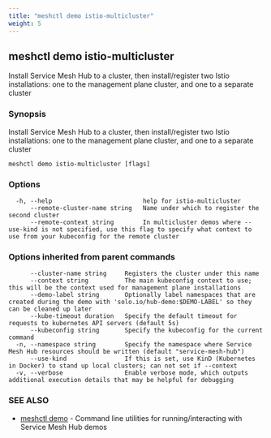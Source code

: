 ```yaml
---
title: "meshctl demo istio-multicluster"
weight: 5
---
```

## meshctl demo istio-multicluster

Install Service Mesh Hub to a cluster, then install/register two Istio installations: one to the management plane cluster, and one to a separate cluster

### Synopsis

Install Service Mesh Hub to a cluster, then install/register two Istio installations: one to the management plane cluster, and one to a separate cluster

```
meshctl demo istio-multicluster [flags]
```

### Options

```
  -h, --help                         help for istio-multicluster
      --remote-cluster-name string   Name under which to register the second cluster
      --remote-context string        In multicluster demos where --use-kind is not specified, use this flag to specify what context to use from your kubeconfig for the remote cluster
```

### Options inherited from parent commands

```
      --cluster-name string     Registers the cluster under this name
      --context string          The main kubeconfig context to use; this will be the context used for management plane installations
      --demo-label string       Optionally label namespaces that are created during the demo with 'solo.io/hub-demo:$DEMO-LABEL' so they can be cleaned up later
      --kube-timeout duration   Specify the default timeout for requests to kubernetes API servers (default 5s)
      --kubeconfig string       Specify the kubeconfig for the current command
  -n, --namespace string        Specify the namespace where Service Mesh Hub resources should be written (default "service-mesh-hub")
      --use-kind                If this is set, use KinD (Kubernetes in Docker) to stand up local clusters; can not set if --context
  -v, --verbose                 Enable verbose mode, which outputs additional execution details that may be helpful for debugging
```

### SEE ALSO

* [meshctl demo](../meshctl_demo)	 - Command line utilities for running/interacting with Service Mesh Hub demos


